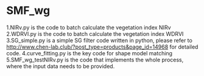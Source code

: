 # SMF_wg
1.NIRv.py is the code to batch calculate the vegetation index NIRv 2.WDRVI.py is the code to batch calculate the vegetation index WDRVI 3.SG_simple.py is a simple SG filter code written in python, please refer to http://www.chen-lab.club/?post_type=products&page_id=14968 for detailed code. 4.curve_fitting.py is the key code for shape model matching 5.SMF_wg_testNIRv.py is the code that implements the whole process, where the input data needs to be provided.

